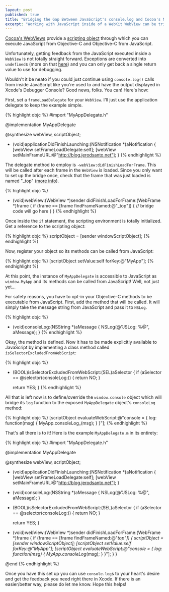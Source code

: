 ```yaml
---
layout: post
published: true
title: "Bridging the Gap Between JavaScript's console.log and Cocoa's NSLog"
excerpt: "Working with JavaScript inside of a WebKit WebView can be tricky because bare-bone WebViews don't ship with the handy, dandy developer console that is available in Safari and Chrome. In this post, I outline how to get your JavaScript console.logs to show up in Xcode's Debugger Console using NSLog."
---
```


[Cocoa's WebViews][webview] provide a [scripting object][scriptobject] through which you can execute JavaScript from Objective-C and Objective-C from JavaScript.

Unfortunately, getting feedback from the JavaScript executed inside a `WebView` is not totally straight forward. Exceptions are converted into `undefined`s (more on that [here][undefineds]) and you can only get back a single return value to use for debugging.

Wouldn't it be neato if you could just continue using `console.log()` calls from inside JavaScript like you're used to and have the output displayed in Xcode's Debugger Console? Good news, folks. You can! Here's how:

First, set a `frameLoadDelegate` for your `WebView`. I'll just use the application delegate to keep the example simple.

{% highlight objc %}
#import "MyAppDelegate.h"

@implementation MyAppDelegate

@synthesize webView, scriptObject;

- (void)applicationDidFinishLaunching:(NSNotification *)aNotification {
    [webView setFrameLoadDelegate:self];
    [webView setMainFrameURL:@"http://blog.jerodsanto.net"];
}
{% endhighlight %}

The delegate method to employ is `-webView:didFinishLoadForFrame`. This will be called after each frame in the `WebView` is loaded. Since you only want to set up the bridge once, check that the frame that was just loaded is named "_top" ([more info][webframe]).

{% highlight objc %}
- (void)webView:(WebView *)sender didFinishLoadForFrame:(WebFrame *)frame {
    if (frame == [frame findFrameNamed:@"_top"]) {
        // bridge code will go here
    }
}
{% endhighlight %}

Once inside the `if` statement, the scripting environment is totally initialized. Get a reference to the scripting object:

{% highlight objc %}
scriptObject = [sender windowScriptObject];
{% endhighlight %}

Now, register your object so its methods can be called from JavaScript:

{% highlight objc %}
[scriptObject setValue:self forKey:@"MyApp"];
{% endhighlight %}

At this point, the instance of `MyAppDelegate` is accessible to JavaScript as `window.MyApp` and its methods can be called from JavaScript! Well, not just yet...

For safety reasons, you have to opt-in your Objective-C methods to be executable from JavaScript. First, add the method that will be called. It will simply take the message string from JavaScript and pass it to `NSLog`.

{% highlight objc %}
- (void)consoleLog:(NSString *)aMessage {
    NSLog(@"JSLog: %@", aMessage);
}
{% endhighlight %}

Okay, the method is defined. Now it has to be made explicitly available to JavaScript by implementing a class method called `isSelectorExcludedFromWebScript`:

{% highlight objc %}
+ (BOOL)isSelectorExcludedFromWebScript:(SEL)aSelector {
    if (aSelector == @selector(consoleLog:)) {
        return NO;
    }

    return YES;
}
{% endhighlight %}

All that is left now is to define/override the `window.console` object which will bridge its `log` function to the exposed `MyAppDelegate` object's `consoleLog` method:

{% highlight objc %}
[scriptObject evaluateWebScript:@"console = { log: function(msg) { MyApp.consoleLog_(msg); } }"];
{% endhighlight %}

That's all there is to it! Here is the example `MyAppDelegate.m` in its entirety:

{% highlight objc %}
#import "MyAppDelegate.h"

@implementation MyAppDelegate

@synthesize webView, scriptObject;

- (void)applicationDidFinishLaunching:(NSNotification *)aNotification {
    [webView setFrameLoadDelegate:self];
    [webView setMainFrameURL:@"http://blog.jerodsanto.net"];
}

- (void)consoleLog:(NSString *)aMessage {
    NSLog(@"JSLog: %@", aMessage);
}

+ (BOOL)isSelectorExcludedFromWebScript:(SEL)aSelector {
    if (aSelector == @selector(consoleLog:)) {
        return NO;
    }

    return YES;
}

- (void)webView:(WebView *)sender didFinishLoadForFrame:(WebFrame *)frame {
    if (frame == [frame findFrameNamed:@"_top"]) {
        scriptObject = [sender windowScriptObject];
        [scriptObject setValue:self forKey:@"MyApp"];
        [scriptObject evaluateWebScript:@"console = { log: function(msg) { MyApp.consoleLog_(msg); } }"];
    }
}

@end
{% endhighlight %}

Once you have this set up you can use `console.log`s to your heart's desire and get the feedback you need right there in Xcode. If there is an easier/better way, please do let me know. Hope this helps!

[webview]:http://developer.apple.com/library/mac/#documentation/Cocoa/Reference/WebKit/Classes/WebView_Class/Reference/Reference.html
[scriptobject]:http://developer.apple.com/library/mac/#documentation/Cocoa/Reference/WebKit/Classes/WebScriptObject_Class/Reference/Reference.html%23//apple_ref/doc/c_ref/WebScriptObject
[undefineds]:http://www.thimbleby.net/script/
[webframe]:http://developer.apple.com/library/mac/#documentation/Cocoa/Reference/WebKit/Classes/WebFrame_Class/Reference/Reference.html%23//apple_ref/doc/c_ref/WebFrame

